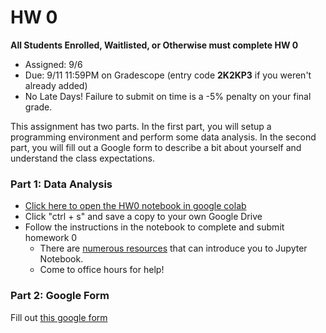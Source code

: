 # HW 0

**All Students Enrolled, Waitlisted, or Otherwise must complete HW 0**

* Assigned: 9/6
* Due: 9/11 11:59PM on Gradescope (entry code **2K2KP3** if you weren't already added)
* No Late Days!   Failure to submit on time is a -5% penalty on your final grade.

This assignment has two parts. In the first part, you will setup a programming environment and perform some data analysis. In the second part, you will fill out a Google form to describe a bit about yourself and understand the class expectations.

### Part 1: Data Analysis

* [Click here to open the HW0 notebook in google colab](https://colab.research.google.com/github/w4111/hw0/blob/master/hw0.ipynb)
* Click "ctrl + s" and save a copy to your own Google Drive
* Follow the instructions in the notebook to complete and submit homework 0
   * There are [numerous resources](https://www.google.com/search?q=jupyter%20tutorial) that can introduce you to Jupyter Notebook.
   * Come to office hours for help!


### Part 2: Google Form

Fill out [this google form](https://forms.gle/C9Y7fwkYmpLUpUF37)

